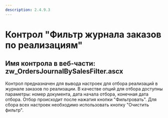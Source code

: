 ```yaml
---
description: 2.4.9.3
---
```


# Контрол "Фильтр журнала заказов по реализациям"

## Имя контрола в веб-части: zw\_OrdersJournalBySalesFilter.ascx

Контрол предназначен для вывода настроек для отбора реализаций в журнале заказов по реализации. В качестве опций для отбора доступны параметры: номер документа, дата начала отбора, конечная дата отбора. Отбор происходит после нажатия кнопки "Фильтровать". Для сбора всех настроек необходимо использовать кнопку "Очистить фильтр".

